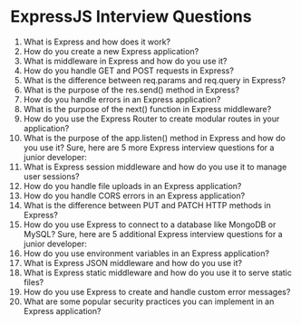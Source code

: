 
# ExpressJS Interview Questions 


1. What is Express and how does it work?
2. How do you create a new Express application?
3. What is middleware in Express and how do you use it?
4. How do you handle GET and POST requests in Express?
5. What is the difference between req.params and req.query in Express?
6. What is the purpose of the res.send() method in Express?
7. How do you handle errors in an Express application?
8. What is the purpose of the next() function in Express middleware?
9. How do you use the Express Router to create modular routes in your application?
10. What is the purpose of the app.listen() method in Express and how do you use it?
Sure, here are 5 more Express interview questions for a junior developer:
11. What is Express session middleware and how do you use it to manage user sessions?
12. How do you handle file uploads in an Express application?
13. How do you handle CORS errors in an Express application?
14. What is the difference between PUT and PATCH HTTP methods in Express?
15. How do you use Express to connect to a database like MongoDB or MySQL?
Sure, here are 5 additional Express interview questions for a junior developer:
16. How do you use environment variables in an Express application?
17. What is Express JSON middleware and how do you use it?
18. What is Express static middleware and how do you use it to serve static files?
19. How do you use Express to create and handle custom error messages?
20. What are some popular security practices you can implement in an Express application?